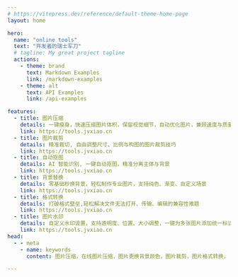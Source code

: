 ```yaml
---
# https://vitepress.dev/reference/default-theme-home-page
layout: home

hero:
  name: "online tools"
  text: "开发者的瑞士军刀"
  # tagline: My great project tagline
  actions:
    - theme: brand
      text: Markdown Examples
      link: /markdown-examples
    - theme: alt
      text: API Examples
      link: /api-examples

features:
  - title: 图片压缩
    details: 一键瘦身，快速压缩图片体积，保留视觉细节，自动优化图片，兼顾速度与质量
    link: https://tools.jvxiao.cn
  - title: 图片裁剪
    details: 精准裁切, 自由调整尺寸、比例与构图的图片裁剪技巧
    link: https://tools.jvxiao.cn
  - title: 自动抠图
    details: AI 智能识别, 一键自动抠图，精准分离主体与背景
    link: https://tools.jvxiao.cn
  - title: 背景替换
    details: 零基础秒换背景，轻松制作专业图片，支持纯色、渐变、自定义场景
    link: https://tools.jvxiao.cn
  - title: 格式转换
    details: 打破格式壁垒,轻松解决文件无法打开、传输、编辑的兼容性难题
    link: https://tools.jvxiao.cn
  - title: 图片水印
    details: 自定义水印设置，支持透明度、位置、大小调整，一键为多张图片添加统一标识，提升版权保护效率
    link: https://tools.jvxiao.cn
head:
  - - meta
    - name: keywords
      content: 图片压缩，在线图片压缩，图片更换背景颜色，图片裁剪，图片格式转换， 图片水印

---
```



